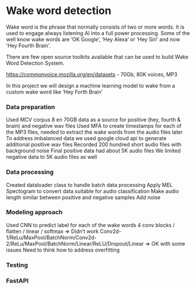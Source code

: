 # Wake word detection

Wake word is the phrase that normally consists of two or more words. It is used to engage always listening AI into a full power processing. Some of the well know wake words are ‘OK Google’, ‘Hey Alexa’ or ‘Hey Siri’ and now 'Hey Fourth Brain'.

There are few open source toolkits available that can be used to build Wake Word Detection System. 

https://commonvoice.mozilla.org/en/datasets - 70Gb, 80K voices, MP3

In this project we will design a machine learning model to wake from a custom wake word like ‘Hey Forth Brain’

### Data preparation 
Used MCV corpus 8 en 70GB data as a source for positive (hey, fourth & brain) and negative wav files 
Used MFA to create timestamps for each of the MP3 files, needed to extract the wake words from the audio files later
To address imbalanced data we used google cloud api to generate additional positive wav files
Recorded 200 hundred short audio files with background noise 
Final positive data had about 5K audio files 
We limited negative data to 5K audio files as well 
### Data processing 
Created dataloader class to handle batch data processing
Apply MEL Spectogram to convert data suitable for audio classification
Make audio length similar between positive and negative samples 
Add noise
### Modeling approach 
Used CNN to predict label for each of the wake words
4 conv blocks / flatten / linear / softmax => Didn’t work
Conv2d-1/ReLu/MaxPool/BatchNorm/Conv2d-2/ReLu/MaxPool/BatchNorm/Linear/ReLU/Dropout/Linear => OK with some issues
Need to think how to address overfitting 
### Testing

### FastAPI
